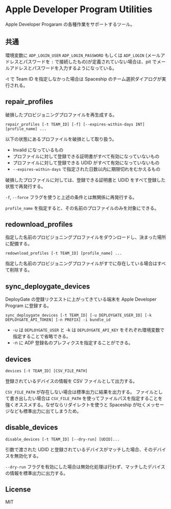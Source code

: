 # Apple Developer Program Utilities

Apple Developer Progaram の各種作業をサポートするツール。

## 共通

環境変数に `ADP_LOGIN_USER` `ADP_LOGIN_PASSWORD` もしくは `ADP_LOGIN` (メールアドレスとパスワードを `:` で接続したもの)が定義されていない場合は、pit でメールアドレスとパスワードを入力するようになっている。

-t で Team ID を指定しなかった場合は Spaceship のチーム選択ダイアログが実行される。

## repair_profiles

破損したプロビジョニングプロファイルを再生成する。

```
repair_profiles [-t TEAM_ID] [-f] [--expires-within-days INT] [profile_name] ...
```

以下の状態にあるプロファイルを破損として取り扱う。

- Invalid になっているもの
- プロファイルに対して登録できる証明書がすべて有効になっていないもの
- プロファイルに対して登録できる UDID がすべて有効になっていないもの
- `--expires-within-days` で指定された日数以内に期限切れをむかえるもの

破損したプロファイルに対しては、登録できる証明書と UDID をすべて登録した状態で再発行する。

`-f`, `--force` フラグを使うと上述の条件とは無関係に再発行する。

`profile_name` を指定すると、その名前のプロファイルのみを対象にできる。

## redownload_profiles

指定した名前のプロビジョニングプロファイルをダウンロードし、決まった場所に配備する。

```
redownload_profiles [-t TEAM_ID] [profile_name] ...
```

指定した名前のプロビジョニングプロファイルがすでに存在している場合はすべて削除する。

## sync\_deploygate_devices

DeployGate の登録リクエストに上がってきている端末を Apple Developer Program に登録する。

```
sync_deploygate_devices [-t TEAM_ID] [-u DEPLOYGATE_USER_ID] [-k DEPLOYGATE_API_TOKEN] [-n PREFIX] -i bundle_id 
```

- -u は `DEPLOYGATE_USER` と -k は `DEPLOYGATE_API_KEY` をそれぞれ環境変数で指定することで省略できる。
- -n に ADP 登録名のプレフィクスを指定することができる。

## devices

```
devices [-t TEAM_ID] [CSV_FILE_PATH]
```

登録されているデバイスの情報を CSV ファイルとして出力する。

`CSV_FILE_PATH` が存在しない場合は標準出力に結果を出力する。
ファイルとして書き出したい場合は `CSV_FILE_PATH` を使ってファイルパスを指定することを強くオススメする。なぜならリダイレクトを使うと Spaceship が吐くメッセージなども標準出力に出てしまうため。

## disable_devices

```
disable_devices [-t TEAM_ID] [--dry-run] [UDID]...
```

引数で渡された UDID と登録されているデバイスがマッチした場合、そのデバイスを無効化する。

`--dry-run` フラグを有効にした場合は無効化処理は行わず、マッチしたデバイスの情報を標準出力に出力する。

## License

MIT
